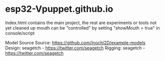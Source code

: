 # esp32-Vpuppet.github.io

Index.html contains the main project, the rest are experiments or tools
not yet cleaned up 
mouth can be "controlled" by setting "showMouth = true" in console/script


Model Source
Source: https://github.com/Inochi2D/example-models
Design: seagetch - https://twitter.com/seagetch
Rigging: seagetch - https://twitter.com/seagetch
